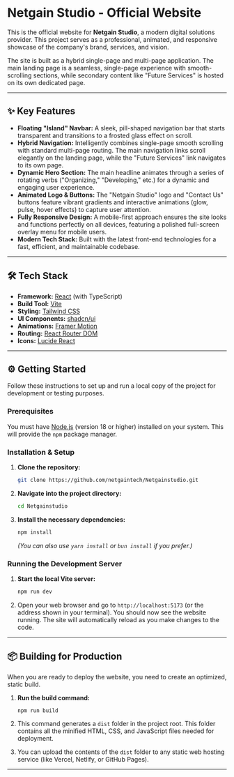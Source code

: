 # Netgain Studio - Official Website

This is the official website for **Netgain Studio**, a modern digital solutions provider. This project serves as a professional, animated, and responsive showcase of the company's brand, services, and vision.

The site is built as a hybrid single-page and multi-page application. The main landing page is a seamless, single-page experience with smooth-scrolling sections, while secondary content like "Future Services" is hosted on its own dedicated page.

---

## ✨ Key Features

-   **Floating "Island" Navbar:** A sleek, pill-shaped navigation bar that starts transparent and transitions to a frosted glass effect on scroll.
-   **Hybrid Navigation:** Intelligently combines single-page smooth scrolling with standard multi-page routing. The main navigation links scroll elegantly on the landing page, while the "Future Services" link navigates to its own page.
-   **Dynamic Hero Section:** The main headline animates through a series of rotating verbs ("Organizing," "Developing," etc.) for a dynamic and engaging user experience.
-   **Animated Logo & Buttons:** The "Netgain Studio" logo and "Contact Us" buttons feature vibrant gradients and interactive animations (glow, pulse, hover effects) to capture user attention.
-   **Fully Responsive Design:** A mobile-first approach ensures the site looks and functions perfectly on all devices, featuring a polished full-screen overlay menu for mobile users.
-   **Modern Tech Stack:** Built with the latest front-end technologies for a fast, efficient, and maintainable codebase.

---

## 🛠️ Tech Stack

-   **Framework:** [React](https://reactjs.org/) (with TypeScript)
-   **Build Tool:** [Vite](https://vitejs.dev/)
-   **Styling:** [Tailwind CSS](https://tailwindcss.com/)
-   **UI Components:** [shadcn/ui](https://ui.shadcn.com/)
-   **Animations:** [Framer Motion](https://www.framer.com/motion/)
-   **Routing:** [React Router DOM](https://reactrouter.com/)
-   **Icons:** [Lucide React](https://lucide.dev/)

---

## ⚙️ Getting Started

Follow these instructions to set up and run a local copy of the project for development or testing purposes.

### Prerequisites

You must have [Node.js](https://nodejs.org/) (version 18 or higher) installed on your system. This will provide the `npm` package manager.

### Installation & Setup

1.  **Clone the repository:**
    ```sh
    git clone https://github.com/netgaintech/Netgainstudio.git
    ```

2.  **Navigate into the project directory:**
    ```sh
    cd Netgainstudio
    ```

3.  **Install the necessary dependencies:**
    ```sh
    npm install
    ```
    *(You can also use `yarn install` or `bun install` if you prefer.)*

### Running the Development Server

1.  **Start the local Vite server:**
    ```sh
    npm run dev
    ```

2.  Open your web browser and go to `http://localhost:5173` (or the address shown in your terminal). You should now see the website running. The site will automatically reload as you make changes to the code.

---

## 📦 Building for Production

When you are ready to deploy the website, you need to create an optimized, static build.

1.  **Run the build command:**
    ```sh
    npm run build
    ```

2.  This command generates a `dist` folder in the project root. This folder contains all the minified HTML, CSS, and JavaScript files needed for deployment.

3.  You can upload the contents of the `dist` folder to any static web hosting service (like Vercel, Netlify, or GitHub Pages).

---

